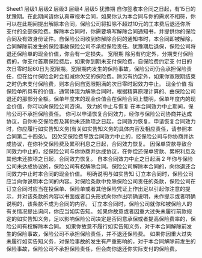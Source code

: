 Sheet1
	层级1	层级2	层级3	层级4	层级5
	犹豫期
		自你签收本合同之日起，有15日的犹豫期。在此期间请你认真审视本合同，如果你认为本合同与你的需求不相符，你可以在此期间提出解除本合同，保险公司将扣除不超过10元的工本费后退还你所支付的全部保险费。解除本合同时，你需要填写解除合同通知书，并提供你的保险合同及有效身份证件。自保险公司收到你解除合同的通知书时，本合同即被解除，合同解除前发生的保险事故保险公司不承担保险责任。犹豫期后退保，保险公司将退还保险单的现金价值，你会有一定损失。
	宽限期
		除另有约定外，分期支付保险费的，你支付首期保险费后，如果你到期未支付保险费，自保险费约定支 付日的次日零时起60日为宽限期。宽限期内发生的保险事故，保险公司仍会承担保险责任，但在给付保险金时会扣减你欠交的保险费。除另有约定外，如果你宽限期结束之时仍未支付保险费，则本合同自宽限期满的次日零时起效力中止。
	现金价值
		指保险单所具有的价值，通常体现为解除合同时，根据精算原理计算的、由保险公司退还的那部分金额。保单年度末的现金价值会在保险合同上载明，保单年度内的现金价值，你可以向保险公司咨询。
	效力的中止与恢复
		在本合同效力中止期间，保险公司不承担保险责任。
你可以申请恢复合同效力，经你与保险公司协商并达成协议，自你补交保险费及其他未还款项之日起，合同效力恢复。申请恢复合同效力时，你应履行如实告知义务(有关如实告知义务的具体内容及相应责任，请参照本合同第二十四条)。
因欠交保险费导致合同效力中止的，经保险公司与你协商并达成协议，在你补交保险费及累积利息之日起，合同效力恢复。
因保单贷款导致合同效力中止的，经保险公司与你协商并达成协议，在你偿还保单贷款、累积利息及其他未还款项之日起，合同效力恢复。
自本合同效力中止之日起满 2 年你与保险公司未达成协议的，保险公司有权解除合同。保险公司解除本合同的，向你退还合同效力中止时本合同的现金价值。
	明确说明与如实告知
		订立本合同时，保险公司应当向你说明本合同的内容。对保险条款中免除保险公司责任的条款，保险公司在订立合同时应当在投保单、保险单或者其他保险凭证上作出足以引起你注意的提示，并对该条款的内容以书面或者口头形式向你作出明确说明，未作提示或者明确说明的，该条款不成为合同的内容。 
订立本合同时，保险公司就你和被保险人的有关情况提出询问，你应当如实告知。
如果你故意或者因重大过失未履行前款规定的如实告知义务，足以影响保险公司决定是否同意承保或者提高保险费率的，保险公司有权解除本合同。
如果你故意不履行如实告知义务，对于本合同解除前发生的保险事故，保险公司不承担保险责任，并不退还保险费。
如果你因重大过失未履行如实告知义务，对保险事故的发生有严重影响的，对于本合同解除前发生的保险事故，保险公司不承担保险责任，但会向你退还你实际支付的保险费。


